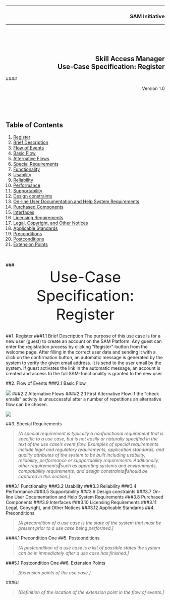 ***
### <div align="right">SAM Initiative</div>
***
<br>
<br>
<br>
<h2 align="right"> Skill Access Manager<br>
Use-Case Specification: Register </h2>

####<div align="right">Version 1.0</div>

<br>
<br>
<br>

## Table of Contents

1. [Register](#1-register)
  1. [Brief Description](#11-brief-description)
2. [Flow of Events](#2-flow-of-events)
  1. [Basic Flow](#21-basic-flow)
  2. [Alternative Flows](#22-alternative-flows)
3. [Special Requirements](#3-special-requirements)
  1. [Functionality](#31-functionality)
  2. [Usability](#32-usability)
  3. [Reliability](#33-reliability)
  4. [Performance](#34-performance)
  5. [Supportability](#35-supportability)
  6. [Design constraints](#36-design-constraints)
  7. [On-line User Documentation and Help System Requirements](#37-on-line-user-documentation-and-help-system-requirements)
  8. [Purchased Components](#38-purchased-components)
  9. [Interfaces](#39-interfaces)
  10. [Licensing Requirements](310-licencing-requirements)
  11. [Legal, Copyright, and Other Notices](#311-legal-copyright-and-other-notices)
  12. [Applicable Standards](#312-applicable-standards)
4. [Preconditions](#4-preconditions)
5. [Postconditions](#5-postconditions)
6. [Extension Points](#6-extension-points)
  
<br>
<br>
###<div align="center"><font size="10">Use-Case Specification: Register</font></div>
<br>

##1. Register
###1.1 Brief Description
The purpose of this use case is for a new user (guest) to create an account on the SAM Platform. Any guest can enter the registration process by clicking "Register"-button from the welcome page. After filling in the correct user data and sending it with a click on the confirmation button, an automatic message is generated by the system to verify the given email address. It is send to the user email by the system. If guest activates the link in the automatic message, an account is created and access to the full SAM-functionality is granted to the new user. 

##2. Flow of Events
###2.1 Basic Flow

![](https://rawgit.com/Eynorey/SAM/master/uploads/UML/Activity-Diagram_Register.svg)
###2.2 Alternative Flows
####2.2.1 First Alternative Flow
If the "check emails" activity is unsuccessful after a number of repetitions an alternative flow can be chosen.

![](https://rawgit.com/Eynorey/SAM/master/uploads/UML/Activity-Diagram_Register-Alternative1.svg)

##3. Special Requirements
>_[A special requirement is typically a nonfunctional requirement that is specific to a use case, but is not easily or naturally specified in the text of the use case’s event flow. Examples of special requirements include legal and regulatory requirements, application standards, and quality attributes of the system to be built including usability, reliability, performance or supportability requirements. Additionally, other requirementssuch as operating systems and environments, compatibility requirements, and design constraintsshould be captured in this section.]_

###3.1 Functionality
###3.2 Usability
###3.3 Reliability
###3.4 Performance
###3.5 Supportability
###3.6 Design constraints
###3.7 On-line User Documentation and Help System Requirements
###3.8 Purchased Components
###3.9 Interfaces
###3.10 Licensing Requirements
###3.11 Legal, Copyright, and Other Notices
###3.12 Applicable Standards
##4. Preconditions
>_[A precondition of a use case is the state of the system that must be present prior to a use case being performed.]_

###4.1 Precondition One
##5. Postconditions
>_[A postcondition of a use case is a list of possible states the system can be in immediately after a use case has finished.]_

###5.1 Postcondition One
##6. Extension Points
>_[Extension points of the use case.]_

###6.1 <Name of Extension Point>
>_[Definition of the location of the extension point in the flow of events.]_
